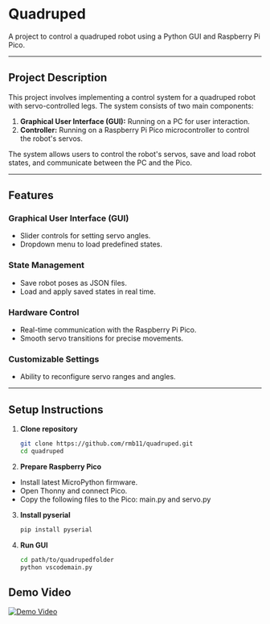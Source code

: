 # Quadruped

A project to control a quadruped robot using a Python GUI and Raspberry Pi Pico.

---

## Project Description

This project involves implementing a control system for a quadruped robot with servo-controlled legs. The system consists of two main components:

1. **Graphical User Interface (GUI):** Running on a PC for user interaction.
2. **Controller:** Running on a Raspberry Pi Pico microcontroller to control the robot's servos.

The system allows users to control the robot's servos, save and load robot states, and communicate between the PC and the Pico.

---

## Features

### Graphical User Interface (GUI)
- Slider controls for setting servo angles.
- Dropdown menu to load predefined states.

### State Management
- Save robot poses as JSON files.
- Load and apply saved states in real time.

### Hardware Control
- Real-time communication with the Raspberry Pi Pico.
- Smooth servo transitions for precise movements.

### Customizable Settings
- Ability to reconfigure servo ranges and angles.

---

## Setup Instructions

1. **Clone repository**
   ```bash
   git clone https://github.com/rmb11/quadruped.git
   cd quadruped

2. **Prepare Raspberry Pico**
- Install latest MicroPython firmware.
- Open Thonny and connect Pico.
- Copy the following files to the Pico: main.py and servo.py

3. **Install pyserial**
   ```bash
   pip install pyserial

4. **Run GUI**
   ```bash
   cd path/to/quadrupedfolder
   python vscodemain.py

## Demo Video
[![Demo Video](https://img.youtube.com/vi/VrJfyDyFLqI/0.jpg)](https://youtube.com/shorts/VrJfyDyFLqI?si=_aOQxeyFzYjAQ-8Y)

